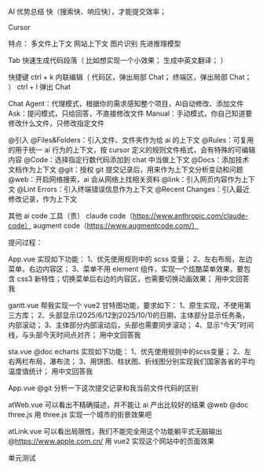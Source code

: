 AI 优势总结
  快（搜索快、响应快），才能提交效率；



Cursor

特点：
  多文件上下文
  网站上下文
  图片识别
  先进推理模型

Tab
  快速生成代码段落（
    比如想实现一个小效果；
    生成中英文翻译；
  ）
  
快捷键
  ctrl + k 内联编辑（
    代码区，弹出局部 Chat；
    终端区，弹出局部 Chat；
  ）
  ctrl + l 弹出 Chat

Chat
  Agent：代理模式，根据你的需求感知整个项目，AI自动修改、添加文件
  Ask：提问模式，只给回答，不直接修改文件
  Manual：手动模式，你自己知道要修改什么文件，只修改指定文件

@引入
  @Files&Folders：引入文件、文件夹作为给 ai 的上下文
  @Rules：可复用的用于统一 ai 行为的上下文，按 cursor 定义的规则文件格式，会有特殊的可编辑内容
  @Code：选择指定行数代码添加到 chat 中当做上下文
  @Docs：添加技术文档作为上下文
  @git：授权 git 提交记录后，用来作为上下文分析变动和问题
  @web：开启网络搜索，ai 会从网络上找相关资料
  @link：引入网页内容作为上下文
  @Lint Errors：引入终端错误信息作为上下文
  @Recent Changes：引入最近修改记录，作为上下文

其他 ai code 工具（贵）
  claude code（https://www.anthropic.com/claude-code）
  augment code（https://www.augmentcode.com/）



提问过程：

App.vue
实现如下功能：
1、优先使用规则中的 scss 变量；
2、左右布局，左边菜单，右边内容区；
3、菜单不用 element 组件，实现一个炫酷菜单效果，要包含 css3 新特性；切换菜单后右边的内容区，也需要切换动画效果；
用中文回答我

gantt.vue
帮我实现一个 vue2 甘特图功能，要求如下：
1、原生实现，不使用第三方库；
2、头部显示(2025/6/12到2025/10/1)的日期，主体部分显示任务条，内部滚动；
3、主体部分内部滚动后，头部也需要同步滚动；
4、显示“今天”时间线，与头部今天时间点对齐；
用中文回答我

sta.vue @doc echarts
实现如下功能：
1、优先使用规则中的scss变量；
2、左右两栏布局，瀑布流；
3、用饼图、柱状图、折线图分别实现我们国家各省的平均温度值统计；
用中文回答我

App.vue
@git 分析一下这次提交记录和我当前文件代码的区别

atWeb.vue  可以看出不精确描述，并不能让 ai 产出比较好的结果
@web @doc three.js 用 three.js 实现一个城市的街景效果吧

atLink.vue 可以看出局限性，我们不能完全用这个功能躺平式无脑输出
@https://www.apple.com.cn/
用 vue2 实现这个网站中的页面效果

单元测试
